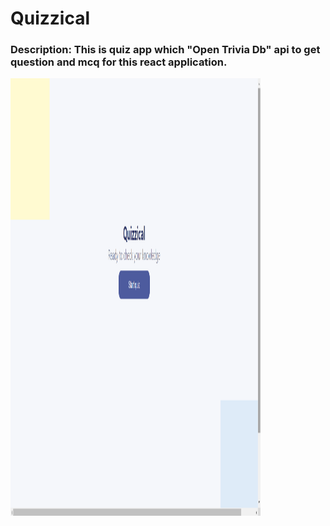 <h1>Quizzical</h1>

<h3><b>Description: </b> This is quiz app which "Open Trivia Db" api to get question and mcq for this react application.</h3>

<img src="https://github.com/Deepanshu12k/Quizzical_React/blob/master/public/welcomePage.png" alt="Welcome" width="400" height="700">
